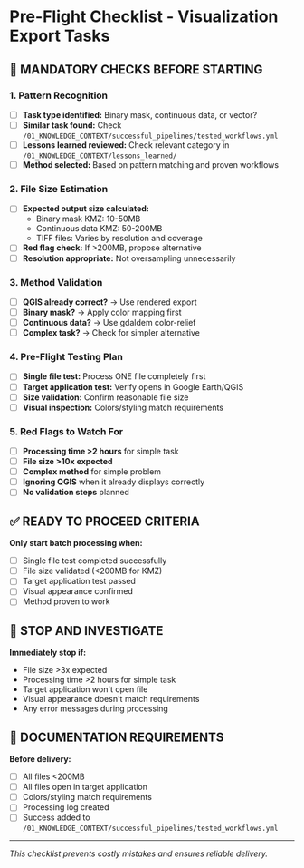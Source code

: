 # Pre-Flight Checklist - Visualization Export Tasks

## 🚨 MANDATORY CHECKS BEFORE STARTING

### 1. Pattern Recognition
- [ ] **Task type identified:** Binary mask, continuous data, or vector?
- [ ] **Similar task found:** Check `/01_KNOWLEDGE_CONTEXT/successful_pipelines/tested_workflows.yml`
- [ ] **Lessons learned reviewed:** Check relevant category in `/01_KNOWLEDGE_CONTEXT/lessons_learned/`
- [ ] **Method selected:** Based on pattern matching and proven workflows

### 2. File Size Estimation
- [ ] **Expected output size calculated:**
  - Binary mask KMZ: 10-50MB
  - Continuous data KMZ: 50-200MB
  - TIFF files: Varies by resolution and coverage
- [ ] **Red flag check:** If >200MB, propose alternative
- [ ] **Resolution appropriate:** Not oversampling unnecessarily

### 3. Method Validation
- [ ] **QGIS already correct?** → Use rendered export
- [ ] **Binary mask?** → Apply color mapping first
- [ ] **Continuous data?** → Use gdaldem color-relief
- [ ] **Complex task?** → Check for simpler alternative

### 4. Pre-Flight Testing Plan
- [ ] **Single file test:** Process ONE file completely first
- [ ] **Target application test:** Verify opens in Google Earth/QGIS
- [ ] **Size validation:** Confirm reasonable file size
- [ ] **Visual inspection:** Colors/styling match requirements

### 5. Red Flags to Watch For
- [ ] **Processing time >2 hours** for simple task
- [ ] **File size >10x expected**
- [ ] **Complex method** for simple problem
- [ ] **Ignoring QGIS** when it already displays correctly
- [ ] **No validation steps** planned

## ✅ READY TO PROCEED CRITERIA

**Only start batch processing when:**
- [ ] Single file test completed successfully
- [ ] File size validated (<200MB for KMZ)
- [ ] Target application test passed
- [ ] Visual appearance confirmed
- [ ] Method proven to work

## 🛑 STOP AND INVESTIGATE

**Immediately stop if:**
- File size >3x expected
- Processing time >2 hours for simple task
- Target application won't open file
- Visual appearance doesn't match requirements
- Any error messages during processing

## 📝 DOCUMENTATION REQUIREMENTS

**Before delivery:**
- [ ] All files <200MB
- [ ] All files open in target application
- [ ] Colors/styling match requirements
- [ ] Processing log created
- [ ] Success added to `/01_KNOWLEDGE_CONTEXT/successful_pipelines/tested_workflows.yml`

---
*This checklist prevents costly mistakes and ensures reliable delivery.*
